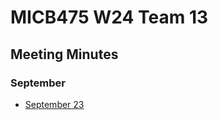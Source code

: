 # MICB475 W24 Team 13

## Meeting Minutes

### September

- [September 23](./meeting_minutes/2024_09_24.md)
